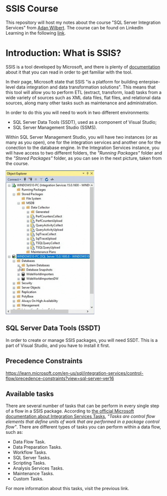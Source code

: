 # SSIS Course

This repository will host my notes about the course "SQL Server Integration Services" from [Adan Wilbert](https://www.linkedin.com/in/adam-wilbert/?trk=lil_instructor). The course can be found on LinkedIn Learning in the following [link](https://www.linkedin.com/learning-login/share?forceAccount=false&redirect=https%3A%2F%2Fwww.linkedin.com%2Flearning%2Fsql-server-integration-services-2%3Ftrk%3Dshare_ent_url%26shareId%3D%252BXRQ%252FGFTT8awBN%252Br4uQK%252BA%253D%253D).


# Introduction: What is SSIS?

SSIS is a tool developed by Microsoft, and there is plenty of [documentation](https://learn.microsoft.com/en-us/sql/integration-services/sql-server-integration-services?view=sql-server-ver16) about it that you can read in order to get familiar with the tool.

In their page, Microsoft state that SSIS "is a platform for building enterpise-level data integration and data transformation solutions". This means that this tool will allow you to perform ETL (extract, transform, load) tasks from a wide variety of sources such as XML data files, flat files, and relational data sources, along many other tasks such as maintenance and administration.

In order to do this you will need to work in two different environments:
* SQL Server Data Tools (SSDT), used as a component of Visual Studio;
* SQL Server Management Studio (SSMS).

Within SQL Server Management Studio, you will have two instances (or as many as you open), one for the integration services and another one for the conection to the database engine. In the Integration Services instance, you will have access to two different folders, the *"Running Packages"* folder and the *"Stored Packages"* folder, as you can see in the next picture, taken from the course.

![SSMS Instances](SSMS%20Intances.png)

## SQL Server Data Tools (SSDT)

In order to create or manage SSIS packages, you will need SSDT. This is a part of Visual Studio, and you have to install it first. 

## Precedence Constraints

https://learn.microsoft.com/en-us/sql/integration-services/control-flow/precedence-constraints?view=sql-server-ver16

## Available tasks

There are several number of tasks that can be perform in every single step of a flow in a SSIS package. According to [the official Microsoft documentation about Integration Services Tasks](https://learn.microsoft.com/en-us/sql/integration-services/control-flow/integration-services-tasks?view=sql-server-ver16), *"Tasks are control flow elements that define units of work that are performed in a package control flow"*. 
There are different types of tasks you can perform within a data flow, such as:
 * Data Flow Task.
 * Data Preparation Tasks.
 * Workflow Tasks.
 * SQL Server Tasks.
 * Scripting Tasks.
 * Analysis Services Tasks.
 * Maintenance Tasks.
 * Custom Tasks.

For more information about this tasks, visit the previous link.